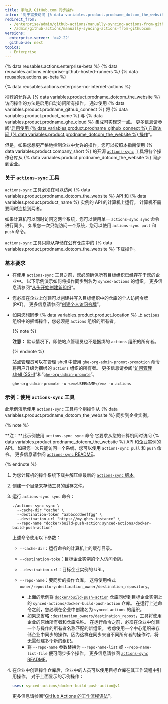 ```yaml
---
title: 手动从 GitHub.com 同步操作
intro: '对于需要访问 {% data variables.product.prodname_dotcom_the_website %} 上操作的用户，您可以将特定操作同步到企业。'
redirect_from:
  - /enterprise/admin/github-actions/manually-syncing-actions-from-githubcom
  - /admin/github-actions/manually-syncing-actions-from-githubcom
versions:
  enterprise-server: '>=2.22'
  github-ae: next
topics:
  - Enterprise
---
```


{% data reusables.actions.enterprise-beta %}
{% data reusables.actions.enterprise-github-hosted-runners %}
{% data reusables.actions.ae-beta %}

{% data reusables.actions.enterprise-no-internet-actions %}

推荐的允许从 {% data variables.product.prodname_dotcom_the_website %} 访问操作的方法是启用自动访问所有操作。 通过使用 {% data variables.product.prodname_github_connect %} 将 {% data variables.product.product_name %} 与 {% data variables.product.prodname_ghe_cloud %} 集成可实现这一点。 更多信息请参阅“[启用使用 {% data variables.product.prodname_github_connect %} 自动访问 {% data variables.product.prodname_dotcom_the_website %} 操作](/enterprise/admin/github-actions/enabling-automatic-access-to-githubcom-actions-using-github-connect)”。

但是，如果您想更严格地控制企业中允许的操作，您可以按照本指南使用 {% data variables.product.company_short %} 的开源 [`actions-sync`](https://github.com/actions/actions-sync) 工具将各个操作仓库从 {% data variables.product.prodname_dotcom_the_website %} 同步到企业。

### 关于 `actions-sync` 工具

`actions-sync` 工具必须在可以访问 {% data variables.product.prodname_dotcom_the_website %} API 和 {% data variables.product.product_name %} 实例的 API 的计算机上运行。 计算机不需要同时连接到两者。

如果计算机可以同时访问这两个系统，您可以使用单一 `actions-sync sync` 命令进行同步。 如果您一次只能访问一个系统，您可以使用 `actions-sync pull` 和 `push` 命令。

`actions-sync` 工具只能从存储在公有仓库中的 {% data variables.product.prodname_dotcom_the_website %} 下载操作。

### 基本要求

* 在使用 `actions-sync` 工具之前，您必须确保所有目标组织已经存在于您的企业中。 以下示例演示如何将操作同步到名为 `synced-actions` 的组织。 更多信息请参阅“[从头开始创建新组织](/organizations/collaborating-with-groups-in-organizations/creating-a-new-organization-from-scratch)”。
* 您必须在企业上创建可以创建并写入目标组织中的仓库的个人访问令牌 (PAT)。 更多信息请参阅“[创建个人访问令牌](/github/authenticating-to-github/creating-a-personal-access-token)”。
* 如果您想同步 {% data variables.product.product_location %} 上 `actions` 组织中的捆绑操作，您必须是 `actions` 组织的所有者。

  {% note %}

  **注意：** 默认情况下，即使站点管理员也不是捆绑的 `actions` 组织的所有者。

  {% endnote %}

  站点管理员可以在管理 shell 中使用 `ghe-org-admin-promot-promotion` 命令将用户升级为捆绑的 `actions` 组织的所有者。 更多信息请参阅“[访问管理 shell (SSH)](/admin/configuration/accessing-the-administrative-shell-ssh)”和“[`ghe-org-admin-promote`](/admin/configuration/command-line-utilities#ghe-org-admin-promote)”。

  ```shell
  ghe-org-admin-promote -u <em>USERNAME</em> -o actions
  ```

### 示例：使用 `actions-sync` 工具

此示例演示使用 `actions-sync` 工具将个别操作从 {% data variables.product.prodname_dotcom_the_website %} 同步到企业实例。

{% note %}

**注：**此示例使用 `actions-sync sync` 命令 它要求从您的计算机同时访问 {% data variables.product.prodname_dotcom_the_website %} API 和企业实例的 API。 如果您一次只能访问一个系统，您可以使用 `actions-sync pull` 和 `push` 命令。 更多信息请参阅 [`actions-sync` README](https://github.com/actions/actions-sync#not-connected-instances)。

{% endnote %}

1. 为您计算机的操作系统下载并解压缩最新的 [`actions-sync` 版本](https://github.com/actions/actions-sync/releases)。
1. 创建一个目录来存储工具的缓存文件。
1. 运行 `actions-sync sync` 命令：

   ```shell
   ./actions-sync sync \
     --cache-dir "cache" \
     --destination-token "aabbccddeeffgg" \
     --destination-url "https://my-ghes-instance" \
     --repo-name "docker/build-push-action:synced-actions/docker-build-push-action"
   ```

   上述命令使用以下参数：

   * `--cache-dir`：运行命令的计算机上的缓存目录。
   * `--destination-toke`：目标企业实例的个人访问令牌。
   * `--destination-url`：目标企业实例的 URL。
   * `--repo-name`：要同步的操作仓库。 这将使用格式 `owner/repository:destination_owner/destination_repository`。

     * 上面的示例将 [`docker/build-push-action`](https://github.com/docker/build-push-action) 仓库同步到目标企业实例上的 `synced-actions/docker-build-push-action` 仓库。 在运行上述命令之前，您必须在企业中创建名为 `synced-actions` 的组织。
     * 如果您省略 `:destination_owners/destination_repost`，工具将使用企业的原始所有者和仓库名称。 在运行命令之前，必须在企业中创建一个与操作的所有者名称匹配的新组织。 考虑使用一个中心组织来存储企业中同步的操作，因为这样在同步来自不同所有者的操作时，将无需创建多个新的组织。
     * 将 `--repo-name` 参数替换为 `--repo-name-list` 或 `--repo-name-list-file` 便可同步多个操作。 更多信息请参阅 [`actions-sync` README](https://github.com/actions/actions-sync#actions-sync)。
1. 在企业中创建操作仓库后，企业中的人员可以使用目标仓库在其工作流程中引用操作。 对于上面显示的示例操作：

   ```yaml
   uses: synced-actions/docker-build-push-action@v1
   ```

   更多信息请参阅“[GitHub Actions 的工作流程语法](/actions/reference/workflow-syntax-for-github-actions#jobsjob_idstepsuses)”。
